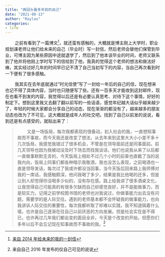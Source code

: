 ```yaml
---
title: "再回头看多年前的自己"
date: "2021-08-13"
author: "Raylau"
categories:
- life
---
```




&nbsp; &nbsp; &nbsp; &nbsp; 之前有看到了一篇博文[^1]，就还蛮有感触的，大概就是博主刚上大学时，职业规划课老师让他们给未来的自己（毕业时）写一封信，然后老师会替他们保管到毕业，可博主因为某些原因中途就退学了，然后到了他本该毕业的时间，老师又联系到了他并将他刚上学时写下的信给到了他，我真的觉得这个老师的想法和做法好棒，其实经过好几年的时间早已记不清了自己当初写下的内容，当自己再次看到时一下便有了很多感触。

&nbsp; &nbsp; &nbsp; &nbsp; 我其实在去年底就通过“时光信使”写了一封给一年后的自己的信，现在想来也记不得了具体内容，当时也只随便写了些。还有一百多天才能收到这封邮件，现在也看不到发的内容，我觉得以后还是有必要认真思考、对待下这个事情，好好的制定下。想到这里我又去翻了翻以前写的一些话语，感觉年纪越大话似乎越来越少了，年轻的时候大家都会分享自己的动态，现在渐渐的都没有了，越来越多的朋友动态也改为了不可见，这大概就是成年人的社交吧。找到了自己以前发的说说，看到还是有点感受的，就贴出来了：

> &nbsp; &nbsp; &nbsp; &nbsp; 又是一场饭局，每次我都表现的很备动，初入社会的我，一直想知事故而不事故，而今天我还是改变了想法，从去年来到这里大大小小差不多十几次饭局，我感觉我错过了很多机会，不管是在领导面前还是同事面前。前几天领导也因为我被动没及时下场去而找我谈话，他们也说我从来了以后都一直做事默默无言的，今天饭局上相处不过几个小时的前辈也直截了当的说我内向，饭局上同事们都各种暗示我敬酒，我也没怎么表现，之前喝酒也一直是领导发话，每次过了我或许都没当回事，当今天饭后回来路上我师傅对我的一席话，我感触颇深，他问我喝了多少，结果是我比他喝的还多，但是让别人却觉得你没喝多少似的，没有存在感。路上给我讲了很多酒桌文化，让我觉得自己可能真的有很多欠缺而自己却感觉良好，并不是能做事力，而是软实力，记得之前学校图书馆的老师也对我说过，你做事能力出去没有问题，需要学的是人际交往。遇到的老师基本都不会怀疑我的做事能力，也向我讲诉人际交往的重要性，每次我都听取了却难以实践，我不知道隔着什么墙，也许是自己逐渐在往自己以前厌恶的方向发展。但是社会实在是不得已，也许再过几年我们都会变的面目全非，今天是个改变的开始，但愿你们多年以后不会忘记现在知事故而不事故的我。[^2]



[^1]: [来自 2014 年给未来的我的一封信](https://lutaonan.com/blog/letter-from-few-years-ago/)
[^2]: 来自自己 2016 年发布的仅自己可见的说说